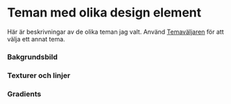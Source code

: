 Teman med olika design element
====

Här är beskrivningar av de olika teman jag valt. Använd [Temaväljaren](theme-selector) för att välja ett annat tema.

### Bakgrundsbild



### Texturer och linjer



### Gradients

